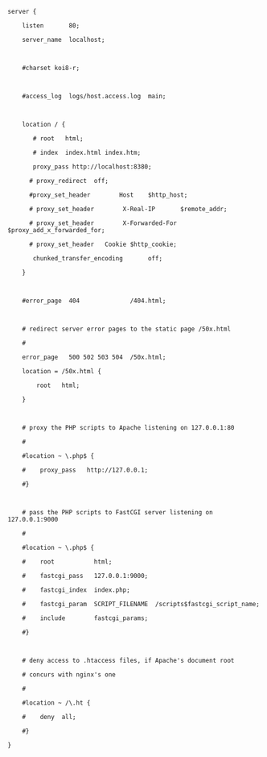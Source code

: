 ﻿    server {

        listen       80;

        server_name  localhost;



        #charset koi8-r;



        #access_log  logs/host.access.log  main;



        location / {

           # root   html;

           # index  index.html index.htm;

           proxy_pass http://localhost:8380;

          # proxy_redirect  off;     

          #proxy_set_header        Host    $http_host;     

          # proxy_set_header        X-Real-IP       $remote_addr;     

          # proxy_set_header        X-Forwarded-For $proxy_add_x_forwarded_for;     

          # proxy_set_header   Cookie $http_cookie;  

           chunked_transfer_encoding       off; 

        }



        #error_page  404              /404.html;



        # redirect server error pages to the static page /50x.html

        #

        error_page   500 502 503 504  /50x.html;

        location = /50x.html {

            root   html;

        }



        # proxy the PHP scripts to Apache listening on 127.0.0.1:80

        #

        #location ~ \.php$ {

        #    proxy_pass   http://127.0.0.1;

        #}



        # pass the PHP scripts to FastCGI server listening on 127.0.0.1:9000

        #

        #location ~ \.php$ {

        #    root           html;

        #    fastcgi_pass   127.0.0.1:9000;

        #    fastcgi_index  index.php;

        #    fastcgi_param  SCRIPT_FILENAME  /scripts$fastcgi_script_name;

        #    include        fastcgi_params;

        #}



        # deny access to .htaccess files, if Apache's document root

        # concurs with nginx's one

        #

        #location ~ /\.ht {

        #    deny  all;

        #}

    }


